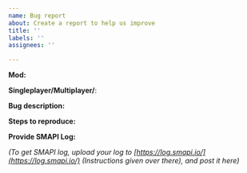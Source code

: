 ```yaml
---
name: Bug report
about: Create a report to help us improve
title: ''
labels: ''
assignees: ''

---
```


**Mod:**

**Singleplayer/Multiplayer/**:

**Bug description:**

**Steps to reproduce:** 

**Provide SMAPI Log:**

_(To get SMAPI log, upload your log to [https://log.smapi.io/](https://log.smapi.io/) (Instructions given over there), and post it here)_
